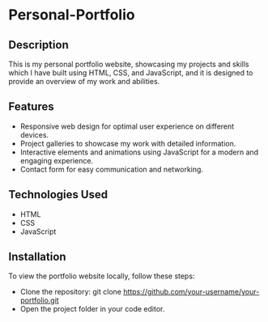 # Personal-Portfolio

## Description
This is my personal portfolio website, showcasing my projects and skills which I have built using HTML, CSS, and JavaScript, and it is designed to provide an overview of my work and abilities.

## Features
- Responsive web design for optimal user experience on different devices.
- Project galleries to showcase my work with detailed information.
- Interactive elements and animations using JavaScript for a modern and engaging experience.
- Contact form for easy communication and networking.

## Technologies Used
- HTML
- CSS
- JavaScript

## Installation
To view the portfolio website locally, follow these steps:

- Clone the repository: git clone https://github.com/your-username/your-portfolio.git
- Open the project folder in your code editor.

